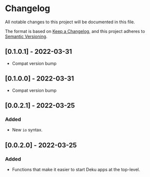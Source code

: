 # Changelog

All notable changes to this project will be documented in this file.

The format is based on [Keep a Changelog](https://keepachangelog.com/en/1.0.0/),
and this project adheres to [Semantic Versioning](https://semver.org/spec/v2.0.0.html).


## [0.1.0.1] - 2022-03-31

- Compat version bump

## [0.1.0.0] - 2022-03-31

- Compat version bump

## [0.0.2.1] - 2022-03-25

### Added

- New `io` syntax.

## [0.0.2.0] - 2022-03-25

### Added

- Functions that make it easier to start Deku apps at the top-level.
